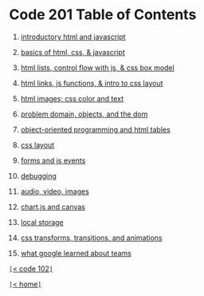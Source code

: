 # Code 201 Table of Contents

1. [introductory html and javascript](class-01.md)

2. [basics of html, css, & javascript](class-02.md)

3. [html lists, control flow with js, & css box model](class-03.md)

4. [html links, js functions, & intro to css layout](class-04.md)

5. [html images; css color and text](class-05.md)

6. [problem domain, objects, and the dom](class-06.md)

7. [object-oriented programming and html tables](class-07.md)

8. [css layout](class-08.md)

9. [forms and js events](class-09.md)

10. [debugging](class-10.md)

11. [audio, video, images](class-11.md)

12. [chart.js and canvas](class-12.md)

13. [local storage](class-13.md)

14. [css transforms, transitions, and animations](class-14.md)

15. [what google learned about teams](class-15.md)

[`[`< code 102`]`](code102.md)

[`[`< home`]`](README.md)
